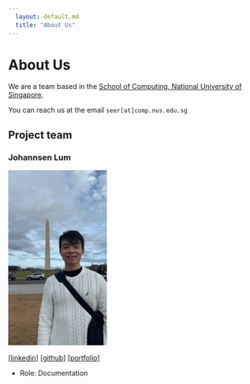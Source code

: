 ```yaml
---
  layout: default.md
  title: "About Us"
---
```


# About Us

We are a team based in the [School of Computing, National University of Singapore](http://www.comp.nus.edu.sg).

You can reach us at the email `seer[at]comp.nus.edu.sg`

## Project team

### Johannsen Lum

<img src="images/johannsenlum.png" width="200px">

[[linkedin](https://www.linkedin.com/in/johannsenlum/)]
[[github](https://github.com/johannsenlum)]
[[portfolio](team/johannsenlum.md)]

* Role: Documentation
